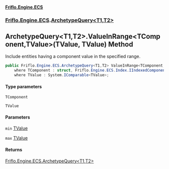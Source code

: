 #### [Friflo.Engine.ECS](index.md 'index')
### [Friflo.Engine.ECS](Friflo.Engine.ECS.md 'Friflo.Engine.ECS').[ArchetypeQuery&lt;T1,T2&gt;](ArchetypeQuery_T1,T2_.md 'Friflo.Engine.ECS.ArchetypeQuery<T1,T2>')

## ArchetypeQuery<T1,T2>.ValueInRange<TComponent,TValue>(TValue, TValue) Method

Include entities having a component value in the specified range.

```csharp
public Friflo.Engine.ECS.ArchetypeQuery<T1,T2> ValueInRange<TComponent,TValue>(TValue min, TValue max)
    where TComponent : struct, Friflo.Engine.ECS.Index.IIndexedComponent<TValue>, System.ValueType, System.ValueType
    where TValue : System.IComparable<TValue>;
```
#### Type parameters

<a name='Friflo.Engine.ECS.ArchetypeQuery_T1,T2_.ValueInRange_TComponent,TValue_(TValue,TValue).TComponent'></a>

`TComponent`

<a name='Friflo.Engine.ECS.ArchetypeQuery_T1,T2_.ValueInRange_TComponent,TValue_(TValue,TValue).TValue'></a>

`TValue`
#### Parameters

<a name='Friflo.Engine.ECS.ArchetypeQuery_T1,T2_.ValueInRange_TComponent,TValue_(TValue,TValue).min'></a>

`min` [TValue](ArchetypeQuery_T1,T2_.ValueInRange_TComponent,TValue_(TValue,TValue).md#Friflo.Engine.ECS.ArchetypeQuery_T1,T2_.ValueInRange_TComponent,TValue_(TValue,TValue).TValue 'Friflo.Engine.ECS.ArchetypeQuery<T1,T2>.ValueInRange<TComponent,TValue>(TValue, TValue).TValue')

<a name='Friflo.Engine.ECS.ArchetypeQuery_T1,T2_.ValueInRange_TComponent,TValue_(TValue,TValue).max'></a>

`max` [TValue](ArchetypeQuery_T1,T2_.ValueInRange_TComponent,TValue_(TValue,TValue).md#Friflo.Engine.ECS.ArchetypeQuery_T1,T2_.ValueInRange_TComponent,TValue_(TValue,TValue).TValue 'Friflo.Engine.ECS.ArchetypeQuery<T1,T2>.ValueInRange<TComponent,TValue>(TValue, TValue).TValue')

#### Returns
[Friflo.Engine.ECS.ArchetypeQuery&lt;](ArchetypeQuery_T1,T2_.md 'Friflo.Engine.ECS.ArchetypeQuery<T1,T2>')[T1](ArchetypeQuery_T1,T2_.md#Friflo.Engine.ECS.ArchetypeQuery_T1,T2_.T1 'Friflo.Engine.ECS.ArchetypeQuery<T1,T2>.T1')[,](ArchetypeQuery_T1,T2_.md 'Friflo.Engine.ECS.ArchetypeQuery<T1,T2>')[T2](ArchetypeQuery_T1,T2_.md#Friflo.Engine.ECS.ArchetypeQuery_T1,T2_.T2 'Friflo.Engine.ECS.ArchetypeQuery<T1,T2>.T2')[&gt;](ArchetypeQuery_T1,T2_.md 'Friflo.Engine.ECS.ArchetypeQuery<T1,T2>')